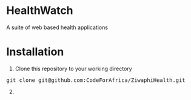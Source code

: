 HealthWatch
===========

A suite of web based health applications

Installation
============

1. Clone this repository to your working directory

<pre>
git clone git@github.com:CodeForAfrica/ZiwaphiHealth.git
</pre>

2.



